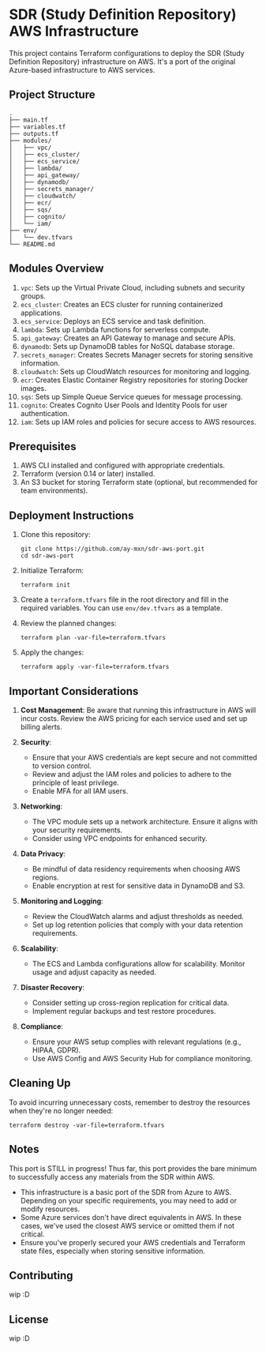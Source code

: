 # SDR (Study Definition Repository) AWS Infrastructure

This project contains Terraform configurations to deploy the SDR (Study Definition Repository) infrastructure on AWS. It's a port of the original Azure-based infrastructure to AWS services.

## Project Structure

```
.
├── main.tf
├── variables.tf
├── outputs.tf
├── modules/
│   ├── vpc/
│   ├── ecs_cluster/
│   ├── ecs_service/
│   ├── lambda/
│   ├── api_gateway/
│   ├── dynamodb/
│   ├── secrets_manager/
│   ├── cloudwatch/
│   ├── ecr/
│   ├── sqs/
│   ├── cognito/
│   └── iam/
├── env/
│   └── dev.tfvars
└── README.md
```

## Modules Overview

1. `vpc`: Sets up the Virtual Private Cloud, including subnets and security groups.
2. `ecs_cluster`: Creates an ECS cluster for running containerized applications.
3. `ecs_service`: Deploys an ECS service and task definition.
4. `lambda`: Sets up Lambda functions for serverless compute.
5. `api_gateway`: Creates an API Gateway to manage and secure APIs.
6. `dynamodb`: Sets up DynamoDB tables for NoSQL database storage.
7. `secrets_manager`: Creates Secrets Manager secrets for storing sensitive information.
8. `cloudwatch`: Sets up CloudWatch resources for monitoring and logging.
9. `ecr`: Creates Elastic Container Registry repositories for storing Docker images.
10. `sqs`: Sets up Simple Queue Service queues for message processing.
11. `cognito`: Creates Cognito User Pools and Identity Pools for user authentication.
12. `iam`: Sets up IAM roles and policies for secure access to AWS resources.

## Prerequisites

1. AWS CLI installed and configured with appropriate credentials.
2. Terraform (version 0.14 or later) installed.
3. An S3 bucket for storing Terraform state (optional, but recommended for team environments).

## Deployment Instructions

1. Clone this repository:
   ```
   git clone https://github.com/ay-mxn/sdr-aws-port.git
   cd sdr-aws-port
   ```

2. Initialize Terraform:
   ```
   terraform init
   ```

3. Create a `terraform.tfvars` file in the root directory and fill in the required variables. You can use `env/dev.tfvars` as a template.

4. Review the planned changes:
   ```
   terraform plan -var-file=terraform.tfvars
   ```

5. Apply the changes:
   ```
   terraform apply -var-file=terraform.tfvars
   ```

## Important Considerations

1. **Cost Management**: Be aware that running this infrastructure in AWS will incur costs. Review the AWS pricing for each service used and set up billing alerts.

2. **Security**: 
   - Ensure that your AWS credentials are kept secure and not committed to version control.
   - Review and adjust the IAM roles and policies to adhere to the principle of least privilege.
   - Enable MFA for all IAM users.

3. **Networking**: 
   - The VPC module sets up a network architecture. Ensure it aligns with your security requirements.
   - Consider using VPC endpoints for enhanced security.

4. **Data Privacy**: 
   - Be mindful of data residency requirements when choosing AWS regions.
   - Enable encryption at rest for sensitive data in DynamoDB and S3.

5. **Monitoring and Logging**: 
   - Review the CloudWatch alarms and adjust thresholds as needed.
   - Set up log retention policies that comply with your data retention requirements.

6. **Scalability**: 
   - The ECS and Lambda configurations allow for scalability. Monitor usage and adjust capacity as needed.

7. **Disaster Recovery**: 
   - Consider setting up cross-region replication for critical data.
   - Implement regular backups and test restore procedures.

8. **Compliance**: 
   - Ensure your AWS setup complies with relevant regulations (e.g., HIPAA, GDPR).
   - Use AWS Config and AWS Security Hub for compliance monitoring.

## Cleaning Up

To avoid incurring unnecessary costs, remember to destroy the resources when they're no longer needed:

```
terraform destroy -var-file=terraform.tfvars
```

## Notes

This port is STILL in progress! Thus far, this port provides the bare minimum to successfully access any materials from the SDR within AWS.

- This infrastructure is a basic port of the SDR from Azure to AWS. Depending on your specific requirements, you may need to add or modify resources.
- Some Azure services don't have direct equivalents in AWS. In these cases, we've used the closest AWS service or omitted them if not critical.
- Ensure you've properly secured your AWS credentials and Terraform state files, especially when storing sensitive information.

## Contributing

wip :D

## License

wip :D 